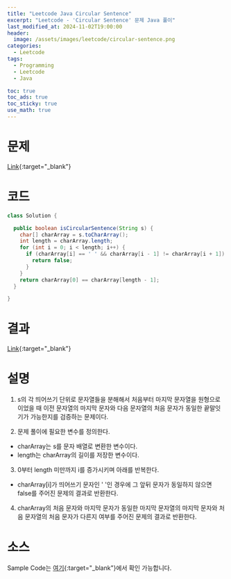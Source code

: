 ```yaml
---
title: "Leetcode Java Circular Sentence"
excerpt: "Leetcode - 'Circular Sentence' 문제 Java 풀이"
last_modified_at: 2024-11-02T19:00:00
header:
  image: /assets/images/leetcode/circular-sentence.png
categories:
  - Leetcode
tags:
  - Programming
  - Leetcode
  - Java

toc: true
toc_ads: true
toc_sticky: true
use_math: true
---
```

# 문제
[Link](https://leetcode.com/problems/circular-sentence/){:target="_blank"}

# 코드
```java
class Solution {

  public boolean isCircularSentence(String s) {
    char[] charArray = s.toCharArray();
    int length = charArray.length;
    for (int i = 0; i < length; i++) {
      if (charArray[i] == ' ' && charArray[i - 1] != charArray[i + 1]) {
        return false;
      }
    }
    return charArray[0] == charArray[length - 1];
  }

}
```

# 결과
[Link](https://leetcode.com/problems/circular-sentence/submissions/1440654079/){:target="_blank"}

# 설명
1. s의 각 띄어쓰기 단위로 문자열들을 분해해서 처음부터 마지막 문자열을 원형으로 이었을 때 이전 문자열의 마지막 문자와 다음 문자열의 처음 문자가 동일한 끝말잇기가 가능한지를 검증하는 문제이다.

2. 문제 풀이에 필요한 변수를 정의한다.
- charArray는 s를 문자 배열로 변환한 변수이다.
- length는 charArray의 길이를 저장한 변수이다.

3. 0부터 length 미만까지 i를 증가시키며 아래를 반복한다.
- charArray[i]가 띄어쓰기 문자인 ' '인 경우에 그 앞뒤 문자가 동일하지 않으면 false를 주어진 문제의 결과로 반환한다.

4. charArray의 처음 문자와 마지막 문자가 동일한 마지막 문자열의 마지막 문자와 처음 문자열의 처음 문자가 다른지 여부를 주어진 문제의 결과로 반환한다.

# 소스
Sample Code는 [여기](https://github.com/GracefulSoul/leetcode/blob/master/src/main/java/gracefulsoul/problems/CircularSentence.java){:target="_blank"}에서 확인 가능합니다.